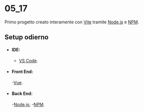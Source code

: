 # 05_17

Primo progetto creato interamente con [Vite](https://vitejs.dev/) tramite [Node.js](https://nodejs.org/en) e [NPM](https://www.npmjs.com/).

## Setup odierno

- #### IDE:
    - [VS Code](https://code.visualstudio.com/).
- #### Front End: 
    -[Vue](https://vuejs.org/).
- #### Back End:
    -[Node.js](https://nodejs.org/en); 
    -[NPM](https://www.npmjs.com/).
